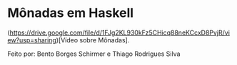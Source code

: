 # Mônadas em Haskell

(https://drive.google.com/file/d/1FJg2KL930kFz5CHicq88neKCcxD8PvjR/view?usp=sharing)[Vídeo sobre Mônadas].

Feito por: Bento Borges Schirmer e Thiago Rodrigues Silva
